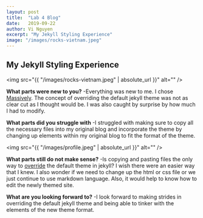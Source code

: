```yaml
---
layout: post
title:  "Lab 4 Blog"
date:   2019-09-22
author: Vi Nguyen
excerpt: "My Jekyll Styling Experience"
image: "/images/rocks-vietnam.jpeg"
---
```

## My Jekyll Styling Experience

<span class="image left"><img src="{{ "/images/rocks-vietnam.jpeg" | absolute_url }}" alt="" /></span>

**What parts were new to you?**
  -Everything was new to me. I chose [Massively](https://github.com/jekyllup/jekyll-theme-massively). The concept of overriding the default jekyll theme was not as clear cut as I thought would be. I was also caught by surprise by how much I had to modify.

**What parts did you struggle with**
  -I struggled with making sure to copy all the necessary files into my original blog and incorporate the theme by changing up elements within my original blog to fit the format of the theme.

  <span class="image right"><img src="{{ "/images/profile.jpeg" | absolute_url }}" alt="" /></span>

**What parts still do not make sense?**
  -Is copying and pasting files the only way to [override](https://jekyllrb.com/docs/themes/) the default theme in jekyll? I wish there were an easier way that I knew. I also wonder if we need to change up the html or css file or we just continue to use markdown language. Also, it would help to know how to edit the newly themed site.

**What are you looking forward to?**
  -I look forward to making strides in overriding the default jekyll theme and being able to tinker with the elements of the new theme format.
